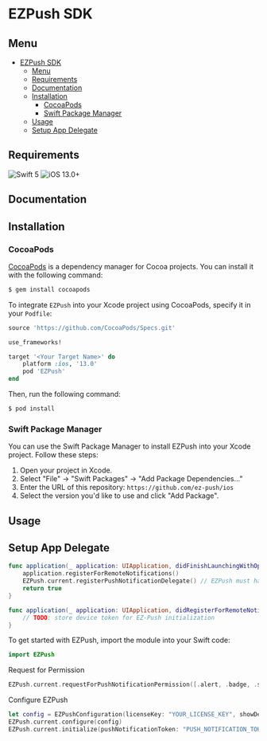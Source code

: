 # EZPush SDK

## Menu

- [EZPush SDK](#ezpush-sdk)
  - [Menu](#menu)
  - [Requirements](#requirements)
  - [Documentation](#documentation)
  - [Installation](#installation)
    - [CocoaPods](#cocoapods)
    - [Swift Package Manager](#swift-package-manager)
  - [Usage](#usage)
  - [Setup App Delegate](#setup-app-delegate)

## Requirements

![Swift 5](https://img.shields.io/badge/Swift-5-orange.svg) ![iOS 13.0+](https://img.shields.io/badge/iOS-13+-green.svg)

## Documentation

## Installation

### CocoaPods

[CocoaPods](http://cocoapods.org) is a dependency manager for Cocoa projects. You can install it with the following command:

```bash
$ gem install cocoapods
```

To integrate `EZPush` into your Xcode project using CocoaPods, specify it in your `Podfile`:

```ruby
source 'https://github.com/CocoaPods/Specs.git'

use_frameworks!

target '<Your Target Name>' do
    platform :ios, '13.0'
    pod 'EZPush'
end

```

Then, run the following command:

```bash
$ pod install
```

### Swift Package Manager

You can use the Swift Package Manager to install EZPush into your Xcode project. Follow these steps:

1. Open your project in Xcode.
2. Select "File" -> "Swift Packages" -> "Add Package Dependencies..."
3. Enter the URL of this repository: `https://github.com/ez-push/ios`
4. Select the version you'd like to use and click "Add Package".

## Usage

## Setup App Delegate

```swift
func application(_ application: UIApplication, didFinishLaunchingWithOptions launchOptions: [UIApplication.LaunchOptionsKey: Any]? = nil) -> Bool {
    application.registerForRemoteNotifications()
    EZPush.current.registerPushNotificationDelegate() // EZPush must handle incoming notifications
    return true
}

func application(_ application: UIApplication, didRegisterForRemoteNotificationsWithDeviceToken deviceToken: Data) {
    // TODO: store device token for EZ-Push initialization
}
```

To get started with EZPush, import the module into your Swift code:

```swift
import EZPush
```

Request for Permission

```swift
EZPush.current.requestForPushNotificationPermission([.alert, .badge, .sound]) { _, _ in }
```

Configure EZPush

```swift
let config = EZPushConfiguration(licenseKey: "YOUR_LICENSE_KEY", showDebugInfo: true, groupName: "YOUR_GROUP_NAME")
EZPush.current.configure(config)
EZPush.current.initialize(pushNotificationToken: "PUSH_NOTIFICATION_TOKEN") { _, _ in }
```
